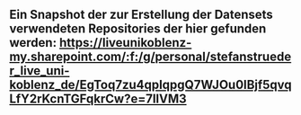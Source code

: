 ## Ein Snapshot der zur Erstellung der Datensets verwendeten Repositories der hier gefunden werden: https://liveunikoblenz-my.sharepoint.com/:f:/g/personal/stefanstrueder_live_uni-koblenz_de/EgToq7zu4qpIqpgQ7WJOu0IBjf5qvqLfY2rKcnTGFqkrCw?e=7IlVM3